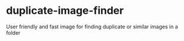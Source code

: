 # duplicate-image-finder
User friendly and fast image for finding duplicate or similar images in a folder
